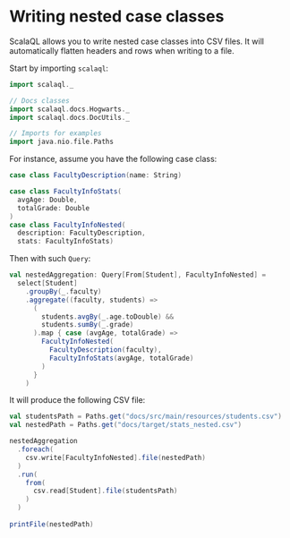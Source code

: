 # Writing nested case classes

ScalaQL allows you to write nested case classes into CSV files.
It will automatically flatten headers and rows when writing to a file.

Start by importing `scalaql`:

```scala mdoc
import scalaql._

// Docs classes
import scalaql.docs.Hogwarts._
import scalaql.docs.DocUtils._

// Imports for examples
import java.nio.file.Paths
```

For instance, assume you have the following case class:

```scala mdoc
case class FacultyDescription(name: String)

case class FacultyInfoStats(
  avgAge: Double, 
  totalGrade: Double
)
case class FacultyInfoNested(
  description: FacultyDescription, 
  stats: FacultyInfoStats)
```

Then with such `Query`:

```scala mdoc
val nestedAggregation: Query[From[Student], FacultyInfoNested] =
  select[Student]
    .groupBy(_.faculty)
    .aggregate((faculty, students) =>
      (
        students.avgBy(_.age.toDouble) &&
        students.sumBy(_.grade)
      ).map { case (avgAge, totalGrade) =>
        FacultyInfoNested(
          FacultyDescription(faculty),
          FacultyInfoStats(avgAge, totalGrade)
        )      
      }
    )
```

It will produce the following CSV file:

```scala mdoc
val studentsPath = Paths.get("docs/src/main/resources/students.csv")
val nestedPath = Paths.get("docs/target/stats_nested.csv")

nestedAggregation
  .foreach(
    csv.write[FacultyInfoNested].file(nestedPath)
  )
  .run(
    from(
      csv.read[Student].file(studentsPath)
    )
  )
  
printFile(nestedPath)
```
